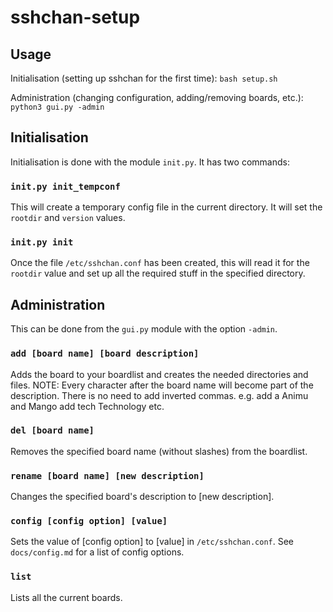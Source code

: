 sshchan-setup
===

Usage
---
Initialisation (setting up sshchan for the first time):
`bash setup.sh`

Administration (changing configuration, adding/removing boards, etc.):
`python3 gui.py -admin`

Initialisation
---
Initialisation is done with the module `init.py`. It has two commands:
### `init.py init_tempconf`
This will create a temporary config file in the current directory. It will set the `rootdir` and `version` values.

### `init.py init`
Once the file `/etc/sshchan.conf` has been created, this will read it for the `rootdir` value and set up all the required stuff in the specified directory.

Administration
---
This can be done from the `gui.py` module with the option `-admin`.

### `add [board name] [board description]`
Adds the board to your boardlist and creates the needed directories and files. NOTE: Every character after the board name will become part of the description. There is no need to add inverted commas.
e.g.
	add a Animu and Mango
	add tech Technology
etc.

### `del [board name]`
Removes the specified board name (without slashes) from the boardlist.

### `rename [board name] [new description]`
Changes the specified board's description to [new description]. 

### `config [config option] [value]`
Sets the value of [config option] to [value] in `/etc/sshchan.conf`. See `docs/config.md` for a list of config options.

### `list`
Lists all the current boards.
